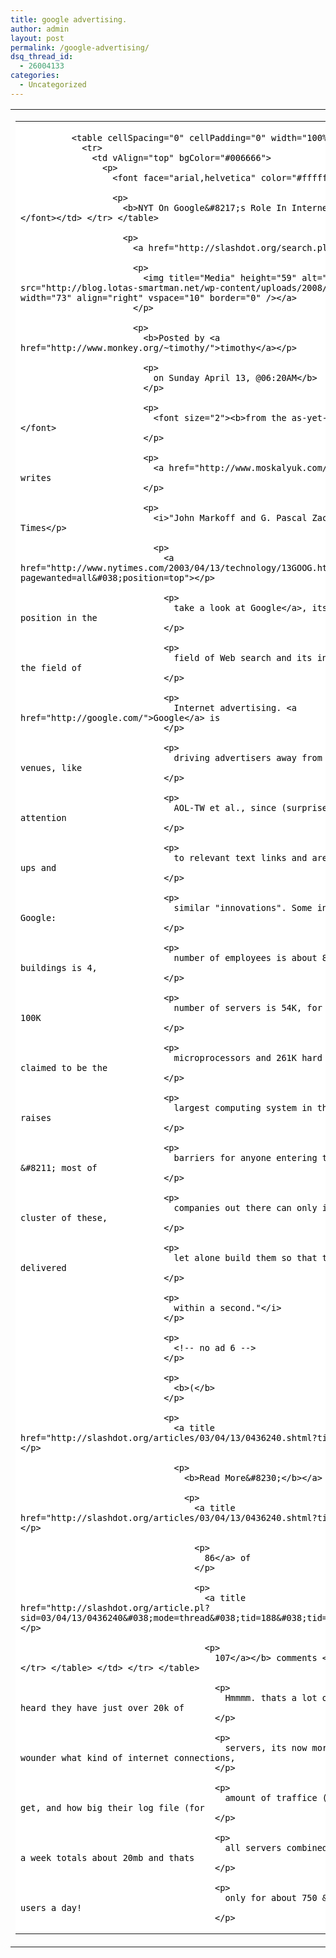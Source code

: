 ```yaml
---
title: google advertising.
author: admin
layout: post
permalink: /google-advertising/
dsq_thread_id:
  - 26004133
categories:
  - Uncategorized
---
```

<table cellPadding="5" width="100%">
  <tr>
    <td>
      <table cellSpacing="0" cellPadding="0" width="99%" align="center" bgColor="#ffffff" border="0">
        <tr>
          <td vAlign="top" align="left" width="100%" height="1">
            <p>
              <font color="#000000"></p> 
              
              <table cellSpacing="0" cellPadding="0" width="100%" border="0">
                <tr>
                  <td vAlign="top" bgColor="#006666">
                    <p>
                      <font face="arial,helvetica" color="#ffffff" size="4"></p> 
                      
                      <p>
                        <b>NYT On Google&#8217;s Role In Internet Advertising</b></font></td> </tr> </table> 
                        
                        <p>
                          <a href="http://slashdot.org/search.pl?topic=188"></p> 
                          
                          <p>
                            <img title="Media" height="59" alt="Media" hspace="20" src="http://blog.lotas-smartman.net/wp-content/uploads/2008/03/topicmediaall.gif" width="73" align="right" vspace="10" border="0" /></a>
                          </p>
                          
                          <p>
                            <b>Posted by <a href="http://www.monkey.org/~timothy/">timothy</a></p> 
                            
                            <p>
                              on Sunday April 13, @06:20AM</b>
                            </p>
                            
                            <p>
                              <font size="2"><b>from the as-yet-no-popups dept.</b></font>
                            </p>
                            
                            <p>
                              <a href="http://www.moskalyuk.com/jobs/">prostoalex</a> writes
                            </p>
                            
                            <p>
                              <i>"John Markoff and G. Pascal Zachary from The New York Times</p> 
                              
                              <p>
                                <a href="http://www.nytimes.com/2003/04/13/technology/13GOOG.html?pagewanted=all&#038;position=top"></p> 
                                
                                <p>
                                  take a look at Google</a>, its already dominant position in the
                                </p>
                                
                                <p>
                                  field of Web search and its increasing influence in the field of
                                </p>
                                
                                <p>
                                  Internet advertising. <a href="http://google.com/">Google</a> is
                                </p>
                                
                                <p>
                                  driving advertisers away from larger advertising venues, like
                                </p>
                                
                                <p>
                                  AOL-TW et al., since (surprise!) people actually pay attention
                                </p>
                                
                                <p>
                                  to relevant text links and are quite annoyed by pop-ups and
                                </p>
                                
                                <p>
                                  similar "innovations". Some interesting data about Google:
                                </p>
                                
                                <p>
                                  number of employees is about 800, number of buildings is 4,
                                </p>
                                
                                <p>
                                  number of servers is 54K, for which there are about 100K
                                </p>
                                
                                <p>
                                  microprocessors and 261K hard drives. This is claimed to be the
                                </p>
                                
                                <p>
                                  largest computing system in the world, and that also raises
                                </p>
                                
                                <p>
                                  barriers for anyone entering the field of Web search &#8211; most of
                                </p>
                                
                                <p>
                                  companies out there can only imagine a Beowulf cluster of these,
                                </p>
                                
                                <p>
                                  let alone build them so that the Web searches are delivered
                                </p>
                                
                                <p>
                                  within a second."</i>
                                </p>
                                
                                <p>
                                  <!-- no ad 6 -->
                                </p>
                                
                                <p>
                                  <b>(</b>
                                </p>
                                
                                <p>
                                  <a title href="http://slashdot.org/articles/03/04/13/0436240.shtml?tid=188&#038;tid=95"></p> 
                                  
                                  <p>
                                    <b>Read More&#8230;</b></a> | <b></p> 
                                    
                                    <p>
                                      <a title href="http://slashdot.org/articles/03/04/13/0436240.shtml?tid=188&#038;tid=95"></p> 
                                      
                                      <p>
                                        86</a> of
                                      </p>
                                      
                                      <p>
                                        <a title href="http://slashdot.org/article.pl?sid=03/04/13/0436240&#038;mode=thread&#038;tid=188&#038;tid=95&#038;threshold=-1"></p> 
                                        
                                        <p>
                                          107</a></b> comments <b>)</b></font></td> </tr> </table> </td> </tr> </table> 
                                          
                                          <p>
                                            Hmmmm. thats a lot of servers! Last time i heard they have just over 20k of
                                          </p>
                                          
                                          <p>
                                            servers, its now more then doubled! wounder what kind of internet connections,
                                          </p>
                                          
                                          <p>
                                            amount of traffice (in gig/tbs) a day they get, and how big their log file (for
                                          </p>
                                          
                                          <p>
                                            all servers combined) would be a day! mine a week totals about 20mb and thats
                                          </p>
                                          
                                          <p>
                                            only for about 750 &#8211; 1000 unique users a day!
                                          </p>